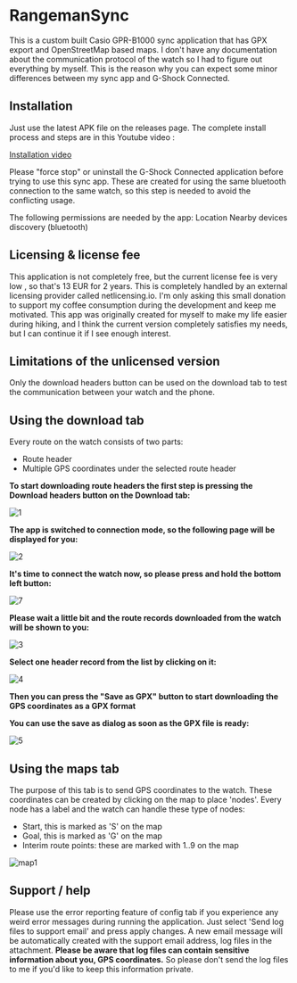 # RangemanSync
This is a custom built Casio GPR-B1000 sync application that has GPX export and OpenStreetMap based maps. I don't have any documentation about the communication protocol of the watch so I had to figure out everything by myself. This is the reason why you can expect some minor differences between my sync app and G-Shock Connected.

## Installation
Just use the latest APK file on the releases page. 
The complete install process and steps are in this Youtube video : 

[Installation video](https://youtu.be/E3N8D17JhdE)

Please "force stop" or uninstall the G-Shock Connected application before trying to use this sync app. 
These are created for using the same bluetooth connection to the same watch, so this step is needed to avoid the conflicting usage.

The following permissions are needed by the app:
Location
Nearby devices discovery (bluetooth)

## Licensing & license fee
This application is not completely free, but the current license fee is very low , so that's 13 EUR for 2 years.
This is completely handled by an external licensing provider called netlicensing.io. 
I'm only asking this small donation to support my coffee consumption during the development and keep me motivated.
This app was originally created for myself to make my life easier during hiking, and I think the current version completely satisfies my needs, but I can continue it if I see enough interest.

## Limitations of the unlicensed version
Only the download headers button can be used on the download tab to test the communication between your watch and the phone.

## Using the download tab
Every route on the watch consists of two parts:
- Route header
- Multiple GPS coordinates under the selected route header

**To start downloading route headers the first step is pressing the Download headers button on the Download tab:**

![1](https://user-images.githubusercontent.com/111239271/205501396-a3754867-a9e6-4f3c-b7c2-c621c1db4bac.jpg)

**The app is switched to connection mode, so the following page will be displayed for you:**

![2](https://user-images.githubusercontent.com/111239271/205501484-06cb3a3c-509f-4b2c-bdb2-475c3a32bb11.jpg)

**It's time to connect the watch now, so please press and hold the bottom left button:**

![7](https://user-images.githubusercontent.com/111239271/205501648-ebd2b014-b79f-408f-a8f3-ad22fa5a9d74.jpg)

**Please wait a little bit and the route records downloaded from the watch will be shown to you:**

![3](https://user-images.githubusercontent.com/111239271/205501779-2f2fb613-521c-482a-8db3-c4d84b821b0f.jpg)

**Select one header record from the list by clicking on it:**

![4](https://user-images.githubusercontent.com/111239271/205501872-8be25ca2-07c3-47e8-8818-b5b31f884882.jpg)

**Then you can press the "Save as GPX" button to start downloading the GPS coordinates as a GPX format**

**You can use the save as dialog as soon as the GPX file is ready:**

![5](https://user-images.githubusercontent.com/111239271/205501976-f6242884-a075-4c08-a630-1e4d7fa8a70c.jpg)

## Using the maps tab

The purpose of this tab is to send GPS coordinates to the watch.
These coordinates can be created by clicking on the map to place 'nodes'.
Every node has a label and the watch can handle these type of nodes:

- Start, this is marked as 'S' on the map
- Goal, this is marked as 'G' on the map
- Interim route points: these are marked with 1..9 on the map

![map1](https://user-images.githubusercontent.com/111239271/205502643-e7c193ed-3d98-4371-baf9-0cb017d9741e.jpg)

## Support / help

Please use the error reporting feature of config tab if you experience any weird error messages during running the application.
Just select 'Send log files to support email' and press apply changes.
A new email message will be automatically created with the support email address, log files in the attachment.
**Please be aware that log files can contain sensitive information about you, GPS coordinates.**
So please don't send the log files to me if you'd like to keep this information private.



